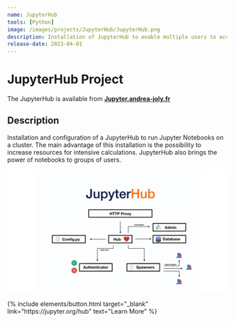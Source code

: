 ```yaml
---
name: JupyterHub
tools: [Python]
image: /images/projects/JupyterHub/JupyterHub.png
description: Installation of JupyterHub to enable multiple users to access Jupyter notebooks through a web browser
release-date: 2023-04-01
---
```


# JupyterHub Project

The JupyterHub is available from <a href="https://jupyter.andrea-joly.fr"> **Jupyter.andrea-joly.fr** </a>

## Description
Installation and configuration of a JupyterHub to run Jupyter Notebooks on a cluster. The main advantage of this installation is the possibility to increase resources for intensive calculations. JupyterHub also brings the power of notebooks to groups of users.

![image](/images/projects/JupyterHub/architecture.png)

<p class="text-center">
{% include elements/button.html target="_blank" link="https://jupyter.org/hub" text="Learn More" %}
</p>
